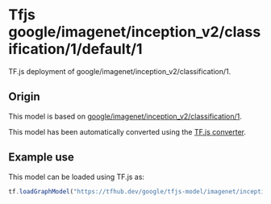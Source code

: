 # Tfjs google/imagenet/inception_v2/classification/1/default/1
TF.js deployment of google/imagenet/inception_v2/classification/1.

<!-- parent-model: google/imagenet/inception_v2/classification/1 -->

## Origin

This model is based on [google/imagenet/inception_v2/classification/1](https://tfhub.dev/google/imagenet/inception_v2/classification/1).

This model has been automatically converted using the [TF.js converter](https://github.com/tensorflow/tfjs/tree/master/tfjs-converter).

## Example use
This model can be loaded using TF.js as:

```javascript
tf.loadGraphModel("https://tfhub.dev/google/tfjs-model/imagenet/inception_v2/classification/1/default/1", { fromTFHub: true })
```
